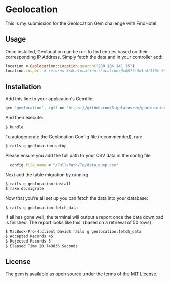 # Geolocation
This is my submission for the Geolocation Gem challenge with FindHotel.

## Usage
Once installed, Geolocation can be run to find entries based on their corresponding IP Address. Simply fetch the data and in your controller add:
```ruby
location = Geolocation::Location.search("200.106.141.15")
location.inspect # returns #<Geolocation::Location:0x007fc0d5adf118> #<Geolocation::Location ip_address: #<IPAddr: IPv4:200.106.141.15/255.255.255.255>, country_code: "SI", country: "Nepal", city: "DuBuquemouth", latitude: -84.8750309468984, longitude: 7.20643593336433, mystery_value: 7823011346>
```

## Installation
Add this line to your application's Gemfile:

```ruby
gem 'geolocation', :git => 'https://github.com/Sigularusrex/geolocation'
```

And then execute:
```bash
$ bundle
```

To autogenerate the Geolocation Config file (recommended), run:
```bash
$ rails g geolocation:setup
```

Please ensure you add the full path to your CSV data in the config file
```ruby
  config.file_name = "/Full/Path/To/data_dump.csv"
```

Next add the table migration by running
```bash
$ rails g geolocation:install
$ rake db:migrate
```

Now that you're all set up you can fetch the data into your database:
```bash
$ rails g geolocation:fetch_data
```

If all has gone well, the terminal will output a report once the data download is finished. The report looks like this: (based on a retrieval of 50 rows)
```bash
$ MacBook-Pro-4:client David$ rails g geolocation:fetch_data
$ Accepted Records 45
$ Rejected Records 5
$ Elapsed Time 20.749836 Seconds
```



## License
The gem is available as open source under the terms of the [MIT License](http://opensource.org/licenses/MIT).

